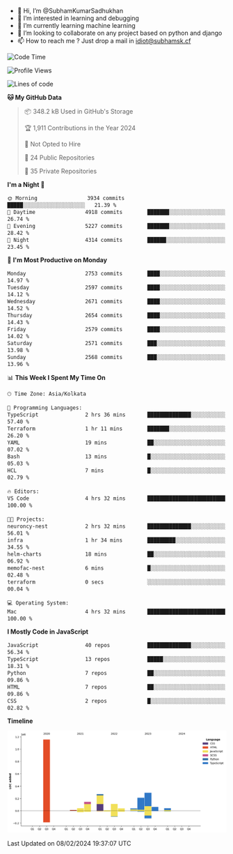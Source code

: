 - 👋 Hi, I’m @SubhamKumarSadhukhan
- 👀 I’m interested in learning and debugging
- 🌱 I’m currently learning machine learning
- 💞️ I’m looking to collaborate on any project based on python and django
- 📫 How to reach me ?
      Just drop a mail in idiot@subhamsk.cf

<!---
SubhamKumarSadhukhan/SubhamKumarSadhukhan is a ✨ special ✨ repository because its `README.md` (this file) appears on your GitHub profile.
You can click the Preview link to take a look at your changes.
--->


<!--START_SECTION:waka-->
![Code Time](http://img.shields.io/badge/Code%20Time-1%2C926%20hrs%208%20mins-blue)

![Profile Views](http://img.shields.io/badge/Profile%20Views-0-blue)

![Lines of code](https://img.shields.io/badge/From%20Hello%20World%20I%27ve%20Written-2.4%20million%20lines%20of%20code-blue)

**🐱 My GitHub Data** 

> 📦 348.2 kB Used in GitHub's Storage 
 > 
> 🏆 1,911 Contributions in the Year 2024
 > 
> 🚫 Not Opted to Hire
 > 
> 📜 24 Public Repositories 
 > 
> 🔑 35 Private Repositories 
 > 
**I'm a Night 🦉** 

```text
🌞 Morning                3934 commits        █████░░░░░░░░░░░░░░░░░░░░   21.39 % 
🌆 Daytime                4918 commits        ███████░░░░░░░░░░░░░░░░░░   26.74 % 
🌃 Evening                5227 commits        ███████░░░░░░░░░░░░░░░░░░   28.42 % 
🌙 Night                  4314 commits        ██████░░░░░░░░░░░░░░░░░░░   23.45 % 
```
📅 **I'm Most Productive on Monday** 

```text
Monday                   2753 commits        ████░░░░░░░░░░░░░░░░░░░░░   14.97 % 
Tuesday                  2597 commits        ████░░░░░░░░░░░░░░░░░░░░░   14.12 % 
Wednesday                2671 commits        ████░░░░░░░░░░░░░░░░░░░░░   14.52 % 
Thursday                 2654 commits        ████░░░░░░░░░░░░░░░░░░░░░   14.43 % 
Friday                   2579 commits        ████░░░░░░░░░░░░░░░░░░░░░   14.02 % 
Saturday                 2571 commits        ███░░░░░░░░░░░░░░░░░░░░░░   13.98 % 
Sunday                   2568 commits        ███░░░░░░░░░░░░░░░░░░░░░░   13.96 % 
```


📊 **This Week I Spent My Time On** 

```text
🕑︎ Time Zone: Asia/Kolkata

💬 Programming Languages: 
TypeScript               2 hrs 36 mins       ██████████████░░░░░░░░░░░   57.40 % 
Terraform                1 hr 11 mins        ███████░░░░░░░░░░░░░░░░░░   26.20 % 
YAML                     19 mins             ██░░░░░░░░░░░░░░░░░░░░░░░   07.02 % 
Bash                     13 mins             █░░░░░░░░░░░░░░░░░░░░░░░░   05.03 % 
HCL                      7 mins              █░░░░░░░░░░░░░░░░░░░░░░░░   02.79 % 

🔥 Editors: 
VS Code                  4 hrs 32 mins       █████████████████████████   100.00 % 

🐱‍💻 Projects: 
neuroncy-nest            2 hrs 32 mins       ██████████████░░░░░░░░░░░   56.01 % 
infra                    1 hr 34 mins        █████████░░░░░░░░░░░░░░░░   34.55 % 
helm-charts              18 mins             ██░░░░░░░░░░░░░░░░░░░░░░░   06.92 % 
memofac-nest             6 mins              █░░░░░░░░░░░░░░░░░░░░░░░░   02.48 % 
terraform                0 secs              ░░░░░░░░░░░░░░░░░░░░░░░░░   00.04 % 

💻 Operating System: 
Mac                      4 hrs 32 mins       █████████████████████████   100.00 % 
```

**I Mostly Code in JavaScript** 

```text
JavaScript               40 repos            ██████████████░░░░░░░░░░░   56.34 % 
TypeScript               13 repos            █████░░░░░░░░░░░░░░░░░░░░   18.31 % 
Python                   7 repos             ██░░░░░░░░░░░░░░░░░░░░░░░   09.86 % 
HTML                     7 repos             ██░░░░░░░░░░░░░░░░░░░░░░░   09.86 % 
CSS                      2 repos             █░░░░░░░░░░░░░░░░░░░░░░░░   02.82 % 
```



**Timeline**

![Lines of Code chart](https://raw.githubusercontent.com/SubhamKumarSadhukhan/SubhamKumarSadhukhan/main/assets/bar_graph.png)


 Last Updated on 08/02/2024 19:37:07 UTC
<!--END_SECTION:waka-->
